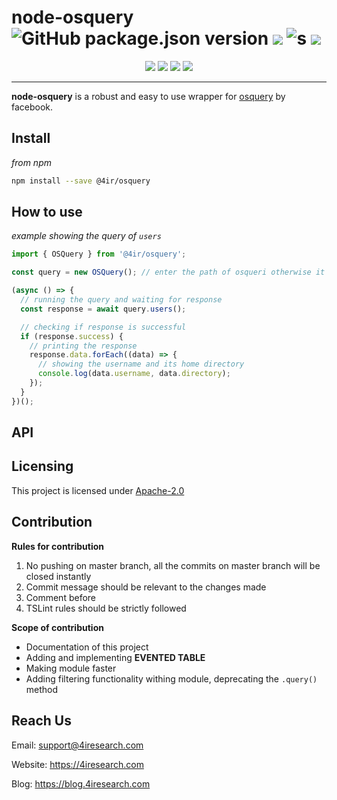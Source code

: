 # node-osquery ![GitHub package.json version](https://img.shields.io/github/package-json/v/4ir/node-osquery.svg?style=popout-square) ![](https://img.shields.io/github/license/4ir/node-osquery.svg?style=popout-square) ![s](https://img.shields.io/github/issues-raw/4ir/node-osquery.svg?style=popout-square) ![](https://img.shields.io/github/issues-pr/4ir/node-osquery.svg?style=popout-square)

<center>
<img src="https://img.shields.io/bundlephobia/min/@4ir/osquery.svg?style=popout-square"> <img src="https://img.shields.io/github/repo-size/4ir/node-osquery.svg?style=popout-square"> <img src="https://img.shields.io/github/downloads/4ir/node-osquery/total.svg?style=popout-square"> <img src="https://img.shields.io/npm/dm/@4ir/osquery.svg?style=popout-square">
</center>

------

**node-osquery** is a robust and easy to use wrapper for [osquery](https://osquery.io/s) by facebook.

## Install

_from npm_

   ```sh
   npm install --save @4ir/osquery
   ```

## How to use

_example showing the query of `users`_

```ts
import { OSQuery } from '@4ir/osquery';

const query = new OSQuery(); // enter the path of osqueri otherwise it will use the default path

(async () => {
  // running the query and waiting for response
  const response = await query.users();

  // checking if response is successful
  if (response.success) {
    // printing the response
    response.data.forEach((data) => {
      // showing the username and its home directory
      console.log(data.username, data.directory);
    });
  }
})();

```

## API

## Licensing

This project is licensed under [Apache-2.0](https://github.com/4ir/node-osquery/blob/master/LICENSE)

## Contribution

**Rules for contribution**
1. No pushing on master branch, all the commits on master branch will be closed instantly
2. Commit message should be relevant to the changes made
3. Comment before 
4. TSLint rules should be strictly followed

**Scope of contribution**
+ Documentation of this project
+ Adding and implementing **EVENTED TABLE**
+ Making module faster
+ Adding filtering functionality withing module, deprecating the `.query()` method

## Reach Us

Email: support@4iresearch.com

Website: https://4iresearch.com

Blog: https://blog.4iresearch.com